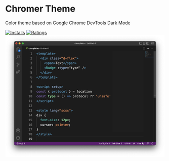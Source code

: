 # Chromer Theme

Color theme based on Google Chrome DevTools Dark Mode

[![Installs](https://vsmarketplacebadge.apphb.com/installs/posseus.chromer-theme.svg)](https://marketplace.visualstudio.com/items?itemName=posseus.chromer-theme) 
[![Ratings](https://vsmarketplacebadge.apphb.com/rating-short/posseus.chromer-theme.svg)](https://marketplace.visualstudio.com/items/posseus.chromer-theme)
![Code Sample](images/example.png)
